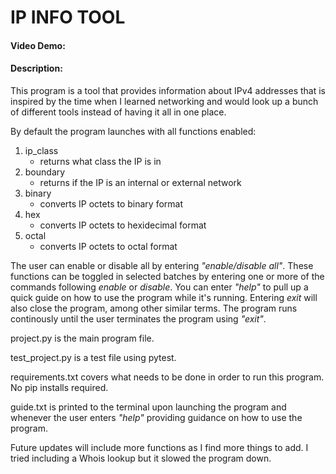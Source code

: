# IP INFO TOOL
#### Video Demo:  <URL HERE>
#### Description:

This program is a tool that provides information about IPv4 addresses
that is inspired by the time when I learned networking and would look
up a bunch of different tools instead of having it all in one place.

By default the program launches with all functions enabled:

1. ip_class
    - returns what class the IP is in
2. boundary
    - returns if the IP is an internal or external network
3. binary
    - converts IP octets to binary format
4. hex
    - converts IP octets to hexidecimal format
 5. octal
    - converts IP octets to octal format

The user can enable or disable all by entering _"enable/disable all"_.
These functions can be toggled in selected batches by entering one
or more of the commands following _enable_ or _disable_. You can enter
_"help"_ to pull up a quick guide on how to use the program while it's
running. Entering _exit_ will also close the program, among other similar terms.
The program runs continously until the user terminates the program using _"exit"_.

project.py is the main program file.

test_project.py is a test file using pytest.

requirements.txt covers what needs to be done in order to run this program.
No pip installs required.

guide.txt is printed to the terminal upon launching the program and whenever
the user enters _"help"_ providing guidance on how to use the program.

Future updates will include more functions as I find more things to add.
I tried including a Whois lookup but it slowed the program down.